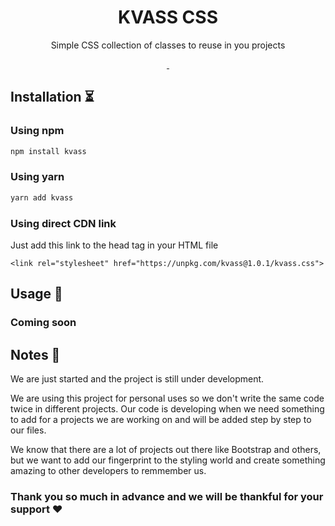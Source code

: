 <h1 align="center"> KVASS CSS </h1>
<p align="center">Simple CSS collection of classes to reuse in you projects</p>

<p align="center">
  <a aria-label="npm package" href="https://www.npmjs.com/package/kvass">
    <img alt="" src="https://img.shields.io/npm/v/kvass">
  </a>
  <a aria-label="last commit" href="https://github.com/kvass/css/commits/main">
    <img alt="" src="https://img.shields.io/github/last-commit/AimanAlmureish/css.svg">
  </a>
</p>

## Installation ⏳
### Using npm
```sh
npm install kvass
```
### Using yarn
```sh
yarn add kvass
```

### Using direct CDN link
<p>Just add this link to the head tag in your HTML file</p>
  
`<link rel="stylesheet" href="https://unpkg.com/kvass@1.0.1/kvass.css">`
  
## Usage 🔮
### Coming soon  
  
  
## Notes 🚩
<p> We are just started and the project is still under development. </p>
<p> We are using this project for personal uses so we don't write the same code twice in different projects. Our code is developing when we need something to add for a projects we are working on and will be added step by step to our files.</p>
<p> We know that there are a lot of projects out there like Bootstrap and others, but we want to add our fingerprint to the styling world and create something amazing to other developers to remmember us. </p>

### Thank you so much in advance and we will be thankful for your support ❤
  
  
<!-- Class usage | Class name 
------------ | -------------
wrappers | .wrapperFluid .wrapper
Content in the first column | Content in the second column -->





